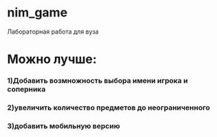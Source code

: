 # nim_game
Лабораторная работа для вуза 

# Можно лучше:
### 1)Добавить возмножность выбора имени игрока и соперника
### 2)увеличить количество предметов до неограниченного
### 3)добавить мобильную версию
